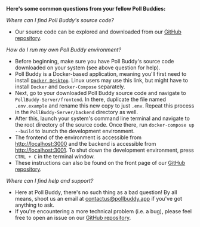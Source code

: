 **Here's some common questions from your fellow Poll Buddies:**

*Where can I find Poll Buddy's source code?*
- Our source code can be explored and downloaded from our [GitHub repository](https://github.com/PollBuddy/PollBuddy).

*How do I run my own Poll Buddy environment?*
- Before beginning, make sure you have Poll Buddy's source code downloaded on your system (see above question for help).
- Poll Buddy is a Docker-based application, meaning you'll first need to install [`Docker Desktop`](https://www.docker.com/products/docker-desktop). Linux users may use this link, but might have to install `Docker` and `Docker-Compose` separately.
- Next, go to your downloaded Poll Buddy source code and navigate to `PollBuddy-Server/frontend`. In there, duplicate the file named `.env.example` and rename this new copy to just `.env`. Repeat this process in the `PollBuddy-Server/backend` directory as well.
- After this, launch your system's command line terminal and navigate to the root directory of the source code. Once there, run `docker-compose up --build` to launch the development environment.
- The frontend of the environment is accessible from <http://localhost:3000> and the backend is accessible from <http://localhost:3001>. To shut down the development environment, press `CTRL + C` in the terminal window.
- These instructions can also be found on the front page of our [GitHub repository](https://github.com/PollBuddy/PollBuddy).

*Where can I find help and support?*
- Here at Poll Buddy, there's no such thing as a bad question! By all means, shoot us an email at <contactus@pollbuddy.app> if you've got anything to ask.
- If you're encountering a more technical problem (i.e. a bug), please feel free to open an issue on our [GitHub repository](https://github.com/PollBuddy/PollBuddy).
